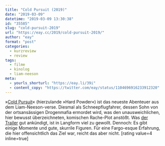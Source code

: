```yaml
---
title: "Cold Pursuit (2019)"
date: "2019-03-09"
datetime: "2019-03-09 13:30:38"
id: "35585"
slug: "cold-pursuit-2019"
url: "https://eay.cc/2019/cold-pursuit-2019/"
author: "eay"
format: "post"
categories:
  - kurzreview
  - review
tags:
  - filme
  - kinolog
  - liam-neeson
meta:
  - yourls_shorturl: "https://eay.li/39i"
  - content_copy: "https://twitter.com/eay/status/1104696916233912320"
---
```


»[Cold Pursuit](https://www.imdb.com/title/tt5719748/)« (hierzulande »Hard Powder«) ist das neueste Abenteuer aus dem Liam-Neeson-verse. Diesmal als Schneepflugfahrer, dessen Sohn von der ortsansässigen Drogenmafia ermordet wird, was den unausweichlichen, hier bewusst überzeichneten, komischen Rache-Plot anstößt. Was [der Trailer](https://youtu.be/BJdIVvU7U7U) gut ankündigt, ist in Langform viel zu gewollt. Dennoch: Es gibt einige Momente und gute, skurrile Figuren. Für eine Fargo-esque Erfahrung, die hier offensichtlich das Ziel war, reicht das aber nicht. \[rating value=4 inline=true\]

